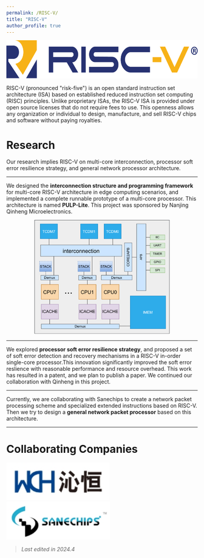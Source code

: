 ```yaml
---
permalink: /RISC-V/
title: "RISC-V"
author_profile: true
---
```

<center>
    <img src='/images/my_image/risc-v.png' style="width: auto; height: 100px;">
</center>

RISC-V (pronounced "risk-five") is an open standard instruction set architecture (ISA) based on established reduced instruction set computing (RISC) principles. Unlike proprietary ISAs, the RISC-V ISA is provided under open source licenses that do not require fees to use. This openness allows any organization or individual to design, manufacture, and sell RISC-V chips and software without paying royalties.

# Research
Our research implies RISC-V on multi-core interconnection, processor soft error resilience strategy, and general network processor architecture. 

---
We designed the **interconnection structure and programming framework** for multi-core RISC-V architecture in edge computing scenarios, and implemented a complete runnable prototype of a multi-core processor. This architecture is named **PULP-Lite**. This project was sponsored by Nanjing Qinheng Microelectronics.
<center>
    <img src="\images\my_image\pulp-lite.png" style="width: auto; height: 300px;">
</center>

---
We explored **processor soft error resilience strategy**, and proposed a set of soft error detection and recovery mechanisms in a RISC-V in-order single-core processor.This innovation significantly improved the soft error reslience with reasonable performance and resource overhead. This work has resulted in a patent, and we plan to publish a paper. We continued our collaboration with Qinheng in this project.

---
Currently, we are collaborating with Sanechips to create a network packet processing scheme and specialized extended instructions based on RISC-V. Then we try to design a **general network packet processor** based on this architecture.

---
# Collaborating Companies
<img src="\images\my_image\wch.png" style="width: auto; height: 100px;">

<img src="\images\my_image\sanechips.png" style="width: auto; height: 100px;">

> *Last edited in 2024.4*